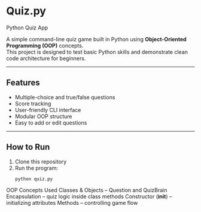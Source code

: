 # Quiz.py

Python Quiz App

A simple command-line quiz game built in Python using **Object-Oriented Programming (OOP)** concepts.  
This project is designed to test basic Python skills and demonstrate clean code architecture for beginners.

---

## Features
-  Multiple-choice and true/false questions
-  Score tracking
-  User-friendly CLI interface
-  Modular OOP structure
-  Easy to add or edit questions

---

##  How to Run
1. Clone this repository
2. Run the program:
   ```bash
   python quiz.py

OOP Concepts Used
Classes & Objects – Question and QuizBrain
Encapsulation – quiz logic inside class methods
Constructor (__init__) – initializing attributes
Methods – controlling game flow

